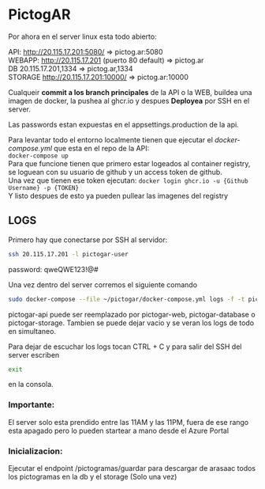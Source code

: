 # PictogAR

Por ahora en el server linux esta todo abierto:  

API:       http://20.115.17.201:5080/                   =>   pictog.ar:5080  
WEBAPP:    http://20.115.17.201 (puerto 80 default)     =>   pictog.ar  
DB         20.115.17.201,1334                           =>   pictog.ar,1334  
STORAGE    http://20.115.17.201:10000/                  =>   pictog.ar:10000  
 

Cualqueir **commit a los branch principales** de la API o la WEB, buildea una imagen de docker, la pushea al ghcr.io y despues **Deployea** por SSH en el server.  

Las passwords estan expuestas en el appsettings.production de la api.  

Para levantar todo el entorno localmente tienen que ejecutar el *docker-compose.yml* que esta en el repo de la API:  
``` docker-compose up ```  
Para que funcione tienen que primero estar logeados al container registry, se loguean con su usuario de github y un access token de github.  
Una vez que tienen ese token ejecutan: ``` docker login ghcr.io -u {Github Username} -p {TOKEN} ```  
Y listo despues de esto ya pueden pullear las imagenes del registry  


## LOGS

Primero hay que conectarse por SSH al servidor:
``` bash
ssh 20.115.17.201 -l pictogar-user
```
password: qweQWE123!@#

Una vez dentro del server corremos el siguiente comando
``` bash
sudo docker-compose --file ~/pictogar/docker-compose.yml logs -f -t pictogar-api
``` 
pictogar-api puede ser reemplazado por pictogar-web, pictogar-database o pictogar-storage.
Tambien se puede dejar vacio y se veran los logs de todo en simultaneo.

Para dejar de escuchar los logs tocan CTRL + C y para salir del SSH del server escriben 
``` bash
exit
```
en la consola.

### Importante:  
El server solo esta prendido entre las 11AM y las 11PM, fuera de ese rango esta apagado pero lo pueden startear a mano desde el Azure Portal

### Inicializacion:
Ejecutar el endpoint /pictogramas/guardar para descargar de arasaac todos los pictogramas en la db y el storage (Solo una vez)

